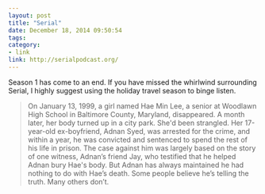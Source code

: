 ```yaml
---
layout: post
title: "Serial"
date: December 18, 2014 09:50:54
tags:
category:
- link
link: http://serialpodcast.org/
---
```


Season 1 has come to an end. If you have missed the whirlwind surrounding Serial, I highly suggest using the holiday travel season to binge listen. 

> On January 13, 1999, a girl named Hae Min Lee, a senior at Woodlawn High School in Baltimore County, Maryland, disappeared. A month later, her body turned up in a city park. She'd been strangled. Her 17-year-old ex-boyfriend, Adnan Syed, was arrested for the crime, and within a year, he was convicted and sentenced to spend the rest of his life in prison. The case against him was largely based on the story of one witness, Adnan’s friend Jay, who testified that he helped Adnan bury Hae's body. But Adnan has always maintained he had nothing to do with Hae’s death. Some people believe he’s telling the truth. Many others don’t.
